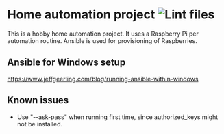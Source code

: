 Home automation project ![Lint files](https://github.com/theold190/home-automation/workflows/Lint%20files/badge.svg)
=======================

This is a hobby home automation project. It uses a Raspberry Pi per automation routine. Ansible is used for
provisioning of Raspberries.

Ansible for Windows setup
-------------------------
https://www.jeffgeerling.com/blog/running-ansible-within-windows

Known issues
------------
* Use "--ask-pass" when running first time, since authorized_keys might not be installed.
